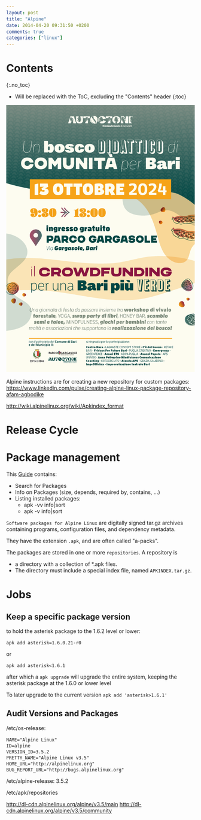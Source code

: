 ```yaml
---
layout: post
title: "Alpine"
date: 2014-04-20 09:31:50 +0200
comments: true
categories: ["linux"]
---
```


# Contents
{:.no_toc}

* Will be replaced with the ToC, excluding the "Contents" header
{:toc}

![alt text](../images/docs/dev/alpine/manifestoevento.jpg)


Alpine instructions are for creating a new repository for custom packages:
https://www.linkedin.com/pulse/creating-alpine-linux-package-repository-afam-agbodike


http://wiki.alpinelinux.org/wiki/Apkindex_format

# Release Cycle

# Package management

This [Guide](https://wiki.alpinelinux.org/wiki/Alpine_Linux_package_management) contains:

* Search for Packages 
* Info on Packages (size, depends, required by, contains, ...)
* Listing installed packages:
  * apk -vv info|sort
  * apk -v info|sort

`Software packages for Alpine Linux` are digitally signed tar.gz archives containing programs, configuration files, and dependency metadata.

They have the extension `.apk`, and are often called "a-packs".

The packages are stored in one or more `repositories`. A repository is

* a directory with a collection of *.apk files.
* The directory must include a special index file, named `APKINDEX.tar.gz`.




# Jobs

## Keep a specific package version

to hold the asterisk package to the 1.6.2 level or lower:

```
apk add asterisk=1.6.0.21-r0
```

or

```
apk add asterisk<1.6.1
```


after which a `apk upgrade` will upgrade the entire system, keeping the asterisk package at the 1.6.0 or lower level

To later upgrade to the current version `apk add 'asterisk>1.6.1'`



## Audit Versions and Packages

/etc/os-release:

```
NAME="Alpine Linux"
ID=alpine
VERSION_ID=3.5.2
PRETTY_NAME="Alpine Linux v3.5"
HOME_URL="http://alpinelinux.org"
BUG_REPORT_URL="http://bugs.alpinelinux.org"
```

/etc/alpine-release:  3.5.2


/etc/apk/repositories

http://dl-cdn.alpinelinux.org/alpine/v3.5/main
http://dl-cdn.alpinelinux.org/alpine/v3.5/community
